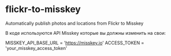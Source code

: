 # flickr-to-misskey
Automatically publish photos and locations from Flickr to Misskey

В коде используются API Misskey которые вы должны изменить на свои:

MISSKEY_API_BASE_URL = 'https://misskey.io'
ACCESS_TOKEN = 'your_misskey_access_token'
